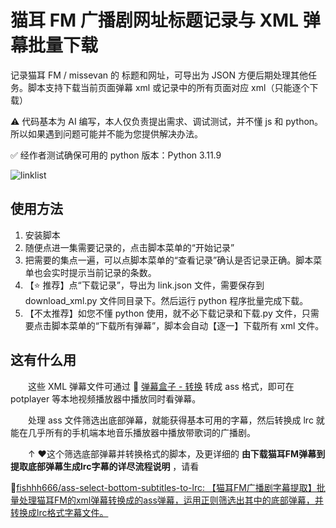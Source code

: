# 猫耳 FM 广播剧网址标题记录与 XML 弹幕批量下载

记录猫耳 FM / missevan 的 标题和网址，可导出为 JSON 方便后期处理其他任务。脚本支持下载当前页面弹幕 xml 或记录中的所有页面对应 xml（只能逐个下载）

⚠️ 代码基本为 AI 编写，本人仅负责提出需求、调试测试，并不懂 js 和 python。所以如果遇到问题可能并不能为您提供解决办法。

✅ 经作者测试确保可用的 python 版本：Python 3.11.9

![linklist](https://github.com/user-attachments/assets/228441af-b88d-489f-bdcd-227f984c6dd8)


## 使用方法

1. 安装脚本
2. 随便点进一集需要记录的，点击脚本菜单的“开始记录”
3. 把需要的集点一遍，可以点脚本菜单的“查看记录”确认是否记录正确。脚本菜单也会实时提示当前记录的条数。
4. 【⭐ 推荐】点“下载记录”，导出为 link.json 文件，需要保存到 download_xml.py 文件同目录下。然后运行 python 程序批量完成下载。
5. 【不太推荐】如您不懂 python 使用，就不必下载记录和下载.py 文件，只需要点击脚本菜单的“下载所有弹幕”，脚本会自动【逐一】下载所有 xml 文件。

## 这有什么用

　　这些 XML 弹幕文件可通过 🔗 [弹幕盒子 - 转换](https://danmubox.github.io/convert) 转成 ass 格式，即可在 potplayer 等本地视频播放器中播放同时看弹幕。

　　处理 ass 文件筛选出底部弹幕，就能获得基本可用的字幕，然后转换成 lrc 就能在几乎所有的手机端本地音乐播放器中播放带歌词的广播剧。

　　↑ ❤️这个筛选底部弹幕并转换格式的脚本，及更详细的 **由下载猫耳FM弹幕到提取底部弹幕生成lrc字幕的详尽流程说明** ，请看

🔗[fishhh666/ass-select-bottom-subtitles-to-lrc: 【猫耳FM广播剧字幕提取】批量处理猫耳FM的xml弹幕转换成的ass弹幕，运用正则筛选出其中的底部弹幕，并转换成lrc格式字幕文件。](https://github.com/fishhh666/ass-select-bottom-subtitles-to-lrc)


